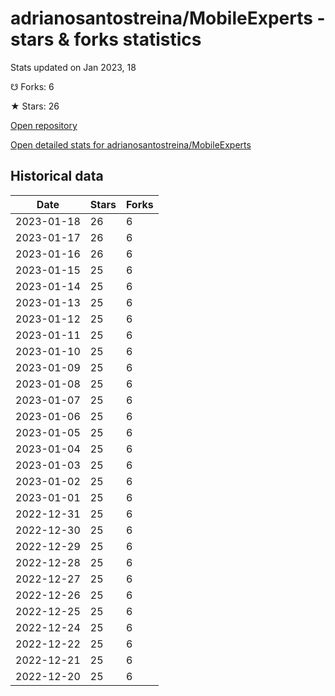 # adrianosantostreina/MobileExperts - stars & forks statistics

Stats updated on Jan 2023, 18

☋ Forks: 6

★ Stars: 26

[Open repository](https://github.com/adrianosantostreina/MobileExperts)

[Open detailed stats for adrianosantostreina/MobileExperts](https://reviewgithub.com/rep/adrianosantostreina/MobileExperts)

## Historical data
| Date | Stars | Forks |
|------|-------|-------|
| 2023-01-18 | 26 | 6 | 
| 2023-01-17 | 26 | 6 | 
| 2023-01-16 | 26 | 6 | 
| 2023-01-15 | 25 | 6 | 
| 2023-01-14 | 25 | 6 | 
| 2023-01-13 | 25 | 6 | 
| 2023-01-12 | 25 | 6 | 
| 2023-01-11 | 25 | 6 | 
| 2023-01-10 | 25 | 6 | 
| 2023-01-09 | 25 | 6 | 
| 2023-01-08 | 25 | 6 | 
| 2023-01-07 | 25 | 6 | 
| 2023-01-06 | 25 | 6 | 
| 2023-01-05 | 25 | 6 | 
| 2023-01-04 | 25 | 6 | 
| 2023-01-03 | 25 | 6 | 
| 2023-01-02 | 25 | 6 | 
| 2023-01-01 | 25 | 6 | 
| 2022-12-31 | 25 | 6 | 
| 2022-12-30 | 25 | 6 | 
| 2022-12-29 | 25 | 6 | 
| 2022-12-28 | 25 | 6 | 
| 2022-12-27 | 25 | 6 | 
| 2022-12-26 | 25 | 6 | 
| 2022-12-25 | 25 | 6 | 
| 2022-12-24 | 25 | 6 | 
| 2022-12-22 | 25 | 6 | 
| 2022-12-21 | 25 | 6 | 
| 2022-12-20 | 25 | 6 | 

